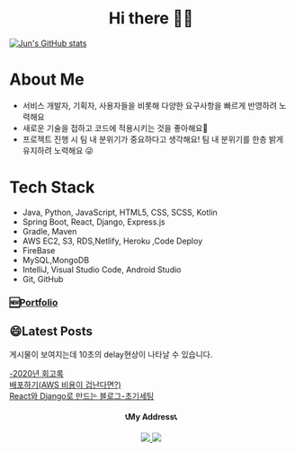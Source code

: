 <h1 align="center">Hi there 🙋‍♂️</h1>

[![Jun's GitHub stats](https://github-readme-stats.vercel.app/api?username=wnsdudSoftkim)](https://github.com/wnsdudSoftkim/github-readme-stats)
# About Me
- 서비스 개발자, 기획자, 사용자들을 비롯해 다양한 요구사항을 빠르게 반영하려 노력해요
- 새로운 기술을 접하고 코드에 적용시키는 것을 좋아해요🏅
- 프로젝트 진행 시 팀 내 분위기가 중요하다고 생각해요! 팀 내 분위기를 한층 밝게 유지하려 노력해요 😜
# Tech Stack
- Java, Python, JavaScript, HTML5, CSS, SCSS, Kotlin
- Spring Boot, React, Django, Express.js
- Gradle, Maven
- AWS EC2, S3, RDS,Netlify, Heroku ,Code Deploy
- FireBase
- MySQL,MongoDB
- IntelliJ, Visual Studio Code, Android Studio
- Git, GitHub
<h3 allign="center"> <a href="https://wooden-stag-663.notion.site/Hi-I-am-JunYoung-Backend-Engineer-Web-Developer-57ce35399cf2499cb94f6d8aa1065d63">🆕Portfolio</a><br/></h3>
<h2 allign="center">😄Latest Posts</h2>
<div >
  <p>게시물이 보여지는데 10초의 delay현상이 나타날 수 있습니다.</p>
  <a href="https://objective-blackwell-219591.netlify.app/">-2020년 회고록</a><br/>
  <a href="https://objective-blackwell-219591.netlify.app/">배포하기(AWS 비용이 겁난다면?)</a><br/>
  <a href="https://objective-blackwell-219591.netlify.app/">React와 Django로 만드는 블로그-초기세팅</a>
</div>
<h4 align="center">📞My Address📞</h3>
<p align="center"> 
  <a href="https://www.instagram.com/cm_jun0/">
    <img src="https://img.shields.io/badge/Instagram-E4405F?logo=Instagram&logoColor=white&link="https://www.instagram.com/cm_jun0/"">
  </a>
   <a href="https://velog.io/@cmong">
    <img src="http://img.shields.io/badge/-Velog-20c997?style=flat&link="https://velog.io/@cmong"">
  </a>
</p>


